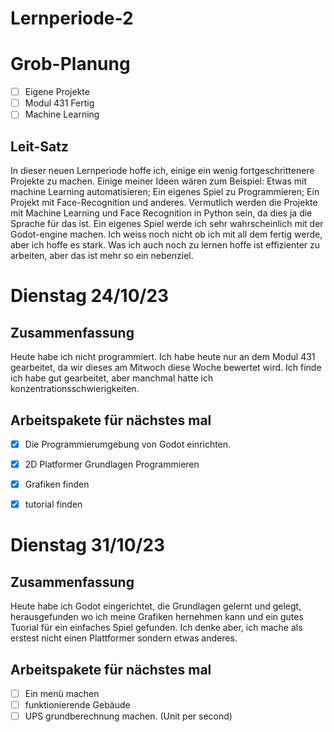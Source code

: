 # Lernperiode-2

# Grob-Planung 
- [ ] Eigene Projekte
- [ ] Modul 431 Fertig
- [ ] Machine Learning

## Leit-Satz

In dieser neuen Lernperiode hoffe ich, einige ein wenig fortgeschrittenere Projekte zu machen. Einige meiner Ideen wären zum Beispiel: Etwas mit machine Learning automatisieren; Ein eigenes Spiel zu Programmieren; Ein Projekt mit Face-Recognition und anderes. Vermutlich werden die Projekte mit Machine Learning und Face Recognition in Python sein, da dies ja die Sprache für das ist. Ein eigenes Spiel werde ich sehr wahrscheinlich mit der Godot-engine machen. Ich weiss noch nicht ob ich mit all dem fertig werde, aber ich hoffe es stark. Was ich auch noch zu lernen hoffe ist effizienter zu arbeiten, aber das ist mehr so ein nebenziel.

# Dienstag 24/10/23
## Zusammenfassung
Heute habe ich nicht programmiert. Ich habe heute nur an dem Modul 431 gearbeitet, da wir dieses am Mitwoch diese Woche bewertet wird. Ich finde ich habe gut gearbeitet, aber manchmal hatte ich konzentrationsschwierigkeiten.

## Arbeitspakete für nächstes mal
- [x] Die Programmierumgebung von Godot einrichten.
- [x] 2D Platformer Grundlagen Programmieren
- [x] Grafiken finden
- [x] tutorial finden


# Dienstag 31/10/23
## Zusammenfassung
Heute habe ich Godot eingerichtet, die Grundlagen gelernt und gelegt, herausgefunden wo ich meine Grafiken hernehmen kann und ein gutes Tuorial für ein einfaches Spiel gefunden. Ich denke aber, ich mache als erstest nicht einen Plattformer sondern etwas anderes. 

## Arbeitspakete für nächstes mal
- [ ] Ein menü machen
- [ ] funktionierende Gebäude
- [ ] UPS grundberechnung machen. (Unit per second)
